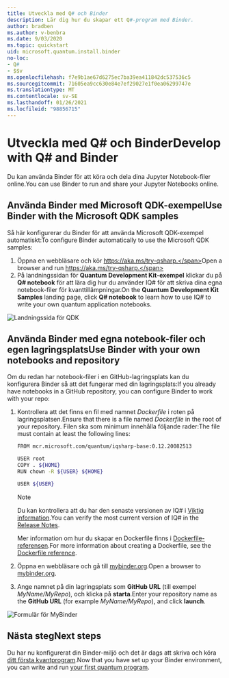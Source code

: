 ```yaml
---
title: Utveckla med Q# och Binder
description: Lär dig hur du skapar ett Q#-program med Binder.
author: bradben
ms.author: v-benbra
ms.date: 9/03/2020
ms.topic: quickstart
uid: microsoft.quantum.install.binder
no-loc:
- Q#
- $$v
ms.openlocfilehash: f7e9b1ae67d6275ec7ba39ea411842dc537536c5
ms.sourcegitcommit: 71605ea9cc630e84e7ef29027e1f0ea06299747e
ms.translationtype: MT
ms.contentlocale: sv-SE
ms.lasthandoff: 01/26/2021
ms.locfileid: "98856715"
---
```

# <a name="develop-with-no-locq-and-binder"></a><span data-ttu-id="261fe-103">Utveckla med Q# och Binder</span><span class="sxs-lookup"><span data-stu-id="261fe-103">Develop with Q# and Binder</span></span>

<span data-ttu-id="261fe-104">Du kan använda Binder för att köra och dela dina Jupyter Notebook-filer online.</span><span class="sxs-lookup"><span data-stu-id="261fe-104">You can use Binder to run and share your Jupyter Notebooks online.</span></span>

## <a name="use-binder-with-the-microsoft-qdk-samples"></a><span data-ttu-id="261fe-105">Använda Binder med Microsoft QDK-exempel</span><span class="sxs-lookup"><span data-stu-id="261fe-105">Use Binder with the Microsoft QDK samples</span></span>

<span data-ttu-id="261fe-106">Så här konfigurerar du Binder för att använda Microsoft QDK-exempel automatiskt:</span><span class="sxs-lookup"><span data-stu-id="261fe-106">To configure Binder automatically to use the Microsoft QDK samples:</span></span>

1. <span data-ttu-id="261fe-107">Öppna en webbläsare och kör https://aka.ms/try-qsharp.</span><span class="sxs-lookup"><span data-stu-id="261fe-107">Open a browser and run https://aka.ms/try-qsharp.</span></span>
1. <span data-ttu-id="261fe-108">På landningssidan för **Quantum Development Kit-exempel** klickar du på **Q# notebook** för att lära dig hur du använder IQ# för att skriva dina egna notebook-filer för kvanttillämpningar.</span><span class="sxs-lookup"><span data-stu-id="261fe-108">On the **Quantum Development Kit Samples** landing page, click **Q# notebook** to learn how to use IQ# to write your own quantum application notebooks.</span></span>

![Landningssida för QDK](~/media/binder-install.png)

## <a name="use-binder-with-your-own-notebooks-and-repository"></a><span data-ttu-id="261fe-110">Använda Binder med egna notebook-filer och egen lagringsplats</span><span class="sxs-lookup"><span data-stu-id="261fe-110">Use Binder with your own notebooks and repository</span></span>

<span data-ttu-id="261fe-111">Om du redan har notebook-filer i en GitHub-lagringsplats kan du konfigurera Binder så att det fungerar med din lagringsplats:</span><span class="sxs-lookup"><span data-stu-id="261fe-111">If you already have notebooks in a GitHub repository, you can configure Binder to work with your repo:</span></span>

1. <span data-ttu-id="261fe-112">Kontrollera att det finns en fil med namnet *Dockerfile* i roten på lagringsplatsen.</span><span class="sxs-lookup"><span data-stu-id="261fe-112">Ensure that there is a file named *Dockerfile* in the root of your repository.</span></span> <span data-ttu-id="261fe-113">Filen ska som minimum innehålla följande rader:</span><span class="sxs-lookup"><span data-stu-id="261fe-113">The file must contain at least the following lines:</span></span>

    ```bash
    FROM mcr.microsoft.com/quantum/iqsharp-base:0.12.20082513
    
    USER root
    COPY . ${HOME}
    RUN chown -R ${USER} ${HOME}
    
    USER ${USER}
    ```

    > [!NOTE]
    > <span data-ttu-id="261fe-114">Du kan kontrollera att du har den senaste versionen av IQ# i [Viktig information](xref:microsoft.quantum.relnotes).</span><span class="sxs-lookup"><span data-stu-id="261fe-114">You can verify the most current version of IQ# in the [Release Notes](xref:microsoft.quantum.relnotes).</span></span>

    <span data-ttu-id="261fe-115">Mer information om hur du skapar en Dockerfile finns i [Dockerfile-referensen](https://docs.docker.com/engine/reference/builder/).</span><span class="sxs-lookup"><span data-stu-id="261fe-115">For more information about creating a Dockerfile, see the [Dockerfile reference](https://docs.docker.com/engine/reference/builder/).</span></span>

2. <span data-ttu-id="261fe-116">Öppna en webbläsare och gå till [mybinder.org](https://mybinder.org).</span><span class="sxs-lookup"><span data-stu-id="261fe-116">Open a browser to [mybinder.org](https://mybinder.org).</span></span>
3. <span data-ttu-id="261fe-117">Ange namnet på din lagringsplats som **GitHub URL** (till exempel *MyName/MyRepo*), och klicka på **starta**.</span><span class="sxs-lookup"><span data-stu-id="261fe-117">Enter your repository name as the **GitHub URL** (for example *MyName/MyRepo*), and click **launch**.</span></span>

![Formulär för MyBinder](~/media/mybinder.png)
    
## <a name="next-steps"></a><span data-ttu-id="261fe-119">Nästa steg</span><span class="sxs-lookup"><span data-stu-id="261fe-119">Next steps</span></span>

<span data-ttu-id="261fe-120">Du har nu konfigurerat din Binder-miljö och det är dags att skriva och köra [ditt första kvantprogram](xref:microsoft.quantum.quickstarts.qrng).</span><span class="sxs-lookup"><span data-stu-id="261fe-120">Now that you have set up your Binder environment, you can write and run [your first quantum program](xref:microsoft.quantum.quickstarts.qrng).</span></span>
